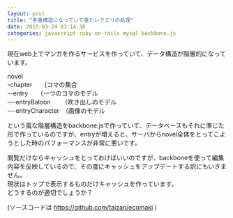 ```yaml
---
layout: post
title: "多重構造になっていて重たいクエリの処理"
date: 2015-03-24 03:14:30
categories: javascript ruby-on-rails mysql backbone.js
---
```

<p>現在web上でマンガを作るサービスを作っていて、データ構造が階層的になっています。</p>

<p>novel <br>
-chapter　　(コマの集合<br>
--entry　　（一つのコマのモデル<br>
---entryBaloon　 　（吹き出しのモデル<br>
---entryCharacter　（画像のモデル</p>

<p>という風な階層構造をbackbone.jsで作っていて、データベースもそれに準じた形で作っているのですが、entryが増えると、サーバからnovel全体をとってこようとした時のパフォーマンスが非常に悪いです。</p>

<p>閲覧だけならキャッシュをとっておけばいいのですが、backboneを使って編集内容を反映しているので、その度にキャッシュをアップデートする訳にもいきません。<br>
現状はトップで表示するものだけキャッシュを作っています。<br>
どうするのが適切でしょうか？</p>

<p>(ソースコードは <a href="https://github.com/taizan/ecomaki" rel="nofollow">https://github.com/taizan/ecomaki</a> )</p>
